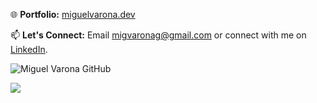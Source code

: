 



🌐 **Portfolio:**
 [miguelvarona.dev](https://miguelvarona.dev/)
 
📫 **Let's Connect:**
Email [migvaronag@gmail.com](mailto:migvaronag@gmail.com) or connect with me on [LinkedIn](https://www.linkedin.com/in/miguel-varona-555643284/).

![Miguel Varona GitHub ](https://github-readme-stats.vercel.app/api?username=MigVarona&show_icons=true&theme=radical)

[![](https://visitcount.itsvg.in/api?id=Migvarona&label=Profile%20Vie&color=5&pretty=false)](https://visitcount.itsvg.in)


